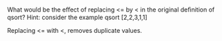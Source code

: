 What would be the eﬀect of replacing <= by < in the original deﬁnition of qsort? Hint: consider the example qsort [2,2,3,1,1]  

Replacing <= with <, removes duplicate values.